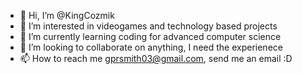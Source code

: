 - 👋 Hi, I’m @KingCozmik
- 👀 I’m interested in videogames and technology based projects
- 🌱 I’m currently learning coding for advanced computer science
- 💞️ I’m looking to collaborate on anything, I need the experienece
- 📫 How to reach me gprsmith03@gmail.com, send me an email :D

<!---
KingCozmik/KingCozmik is a ✨ special ✨ repository because its `README.md` (this file) appears on your GitHub profile.
You can click the Preview link to take a look at your changes.
--->
